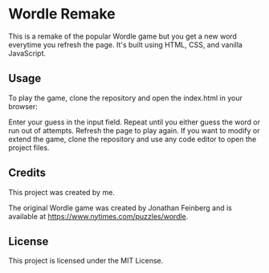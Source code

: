 # Wordle Remake

This is a remake of the popular Wordle game but you get a new word everytime you refresh the page.
It's built using HTML, CSS, and vanilla JavaScript.

## Usage
To play the game, clone the repository and open the index.html in your browser:

Enter your guess in the input field.
Repeat  until you either guess the word or run out of attempts.
Refresh the page to play again.
If you want to modify or extend the game, clone the repository and use any code editor to open the project files.

## Credits
This project was created by me.

The original Wordle game was created by Jonathan Feinberg and is available at https://www.nytimes.com/puzzles/wordle.

## License
This project is licensed under the MIT License.
